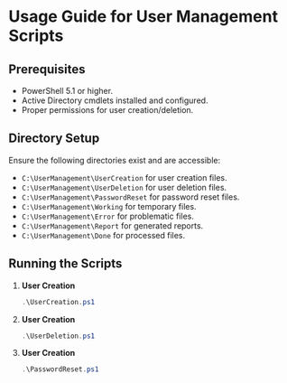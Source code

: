 # Usage Guide for User Management Scripts

## Prerequisites
- PowerShell 5.1 or higher.
- Active Directory cmdlets installed and configured.
- Proper permissions for user creation/deletion.

## Directory Setup
Ensure the following directories exist and are accessible:
- `C:\UserManagement\UserCreation` for user creation files.
- `C:\UserManagement\UserDeletion` for user deletion files.
- `C:\UserManagement\PasswordReset` for password reset files.
- `C:\UserManagement\Working` for temporary files.
- `C:\UserManagement\Error` for problematic files.
- `C:\UserManagement\Report` for generated reports.
- `C:\UserManagement\Done` for processed files.

## Running the Scripts
1. **User Creation**
   ```powershell
   .\UserCreation.ps1

2. **User Creation**
   ```powershell
   .\UserDeletion.ps1

3. **User Creation**
   ```powershell
   .\PasswordReset.ps1
